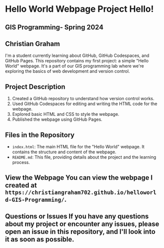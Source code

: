 # Hello World Webpage Project Hello! 
## GIS Programming- Spring 2024
## Christian Graham

I'm a student currently learning about GitHub, GitHub Codespaces, and GitHub Pages. This repository contains my first project: a simple "Hello World" webpage. It's a part of our GIS programming lab where we're exploring the basics of web development and version control. 

## Project Description 
1. Created a GitHub repository to understand how version control works.
2. Used GitHub Codespaces for editing and writing the HTML code for the webpage.
3. Explored basic HTML and CSS to style the webpage.
4. Published the webpage using GitHub Pages. 

## Files in the Repository 

- `index.html`: The main HTML file for the "Hello World" webpage. It contains the structure and content of the webpage. 
- `README.md`: This file, providing details about the project and the learning process. 

## View the Webpage You can view the webpage I created at `https://christiangraham702.github.io/helloworld-GIS-Programming/`.

## Questions or Issues If you have any questions about my project or encounter any issues, please open an issue in this repository, and I'll look into it as soon as possible. 
